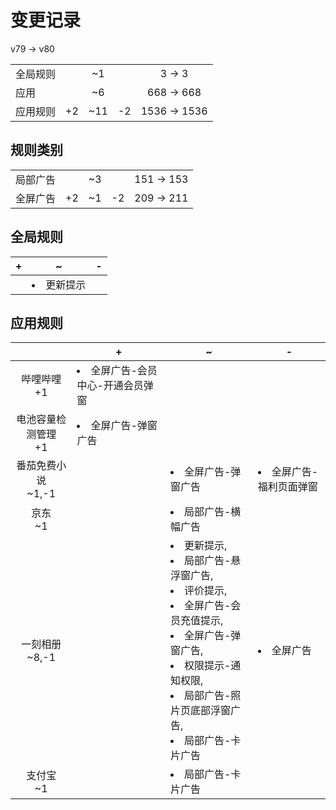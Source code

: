 # 变更记录

v79 -> v80

||||||
|-|:-:|:-:|:-:|:-:|
|全局规则||~1||3 -> 3|
|应用||~6||668 -> 668|
|应用规则|+2|~11|-2|1536 -> 1536|

## 规则类别

||||||
|-|:-:|:-:|:-:|:-:|
|局部广告||~3||151 -> 153|
|全屏广告|+2|~1|-2|209 -> 211|

## 全局规则

|+|~|-|
|-|-|-|
||<li>更新提示||

## 应用规则

||+|~|-|
|:-:|-|-|-|
|哔哩哔哩<br>+1|<li>全屏广告-会员中心-开通会员弹窗|||
|电池容量检测管理<br>+1|<li>全屏广告-弹窗广告|||
|番茄免费小说<br>~1,-1||<li>全屏广告-弹窗广告|<li>全屏广告-福利页面弹窗|
|京东<br>~1||<li>局部广告-横幅广告||
|一刻相册<br>~8,-1||<li>更新提示,<li>局部广告-悬浮窗广告,<li>评价提示,<li>全屏广告-会员充值提示,<li>全屏广告-弹窗广告,<li>权限提示-通知权限,<li>局部广告-照片页底部浮窗广告,<li>局部广告-卡片广告|<li>全屏广告|
|支付宝<br>~1||<li>局部广告-卡片广告||
